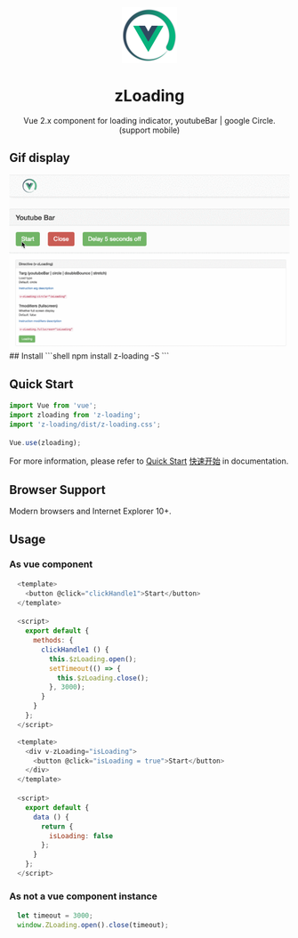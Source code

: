 <div  align="center">
  <img src="https://github.com/vok123/zLoading/raw/master/static/cn/img/logo.png" width = "100" height = "100" alt="zloading" align=center/>
  <h1>zLoading</h1>
  <p>Vue 2.x component for loading indicator, youtubeBar | google Circle. (support mobile)</p>
</div>

## Gif display
<div  align="center">
  <img src="https://github.com/vok123/zLoading/blob/master/static/gif/bar.gif" alt="zloading-gif" align=center/>

  <img src="https://github.com/vok123/zLoading/blob/master/static/gif/loading.gif" alt="zloading-gif" align=center/>
</div>
## Install
```shell
npm install z-loading -S
```

## Quick Start
``` javascript
import Vue from 'vue';
import zloading from 'z-loading';
import 'z-loading/dist/z-loading.css';

Vue.use(zloading);

```

For more information, please refer to [Quick Start](https://vok123.github.io/zLoading/static/en) [快速开始](https://vok123.github.io/zLoading/static/cn) in documentation.

## Browser Support
Modern browsers and Internet Explorer 10+.

## Usage

### As vue component
``` javascript
  <template>
    <button @click="clickHandle1">Start</button>
  </template>

  <script>
    export default {
      methods: {
        clickHandle1 () {
          this.$zLoading.open();
          setTimeout(() => {
            this.$zLoading.close();
          }, 3000);
        }
      }
    };
  </script>

```

``` javascript
  <template>
    <div v-zLoading="isLoading">
      <button @click="isLoading = true">Start</button>
    </div>
  </template>

  <script>
    export default {
      data () {
        return {
          isLoading: false
        };
      }
    };
  </script>

```

### As not a vue component instance

``` javascript
  let timeout = 3000;
  window.ZLoading.open().close(timeout);
```

